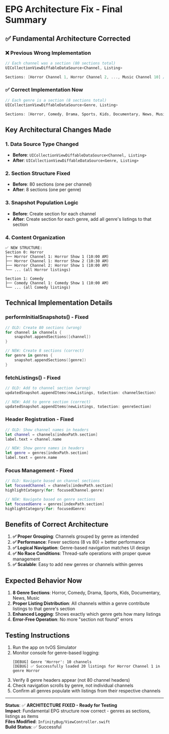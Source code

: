 # EPG Architecture Fix - Final Summary

## ✅ **Fundamental Architecture Corrected**

### **❌ Previous Wrong Implementation**
```swift
// Each channel was a section (80 sections total)
UICollectionViewDiffableDataSource<Channel, Listing>

Sections: [Horror Channel 1, Horror Channel 2, ..., Music Channel 10] // 80 sections
```

### **✅ Correct Implementation Now**
```swift
// Each genre is a section (8 sections total)  
UICollectionViewDiffableDataSource<Genre, Listing>

Sections: [Horror, Comedy, Drama, Sports, Kids, Documentary, News, Music] // 8 sections
```

## **Key Architectural Changes Made**

### 1. **Data Source Type Changed**
- **Before**: `UICollectionViewDiffableDataSource<Channel, Listing>`
- **After**: `UICollectionViewDiffableDataSource<Genre, Listing>`

### 2. **Section Structure Fixed**
- **Before**: 80 sections (one per channel)
- **After**: 8 sections (one per genre)

### 3. **Snapshot Population Logic**
- **Before**: Create section for each channel
- **After**: Create section for each genre, add all genre's listings to that section

### 4. **Content Organization**
```
✅ NEW STRUCTURE:
Section 0: Horror
├── Horror Channel 1: Horror Show 1 (10:00 AM)
├── Horror Channel 1: Horror Show 2 (10:30 AM)
├── Horror Channel 2: Horror Show 1 (10:00 AM)
└── ... (all Horror listings)

Section 1: Comedy  
├── Comedy Channel 1: Comedy Show 1 (10:00 AM)
└── ... (all Comedy listings)
```

## **Technical Implementation Details**

### **performInitialSnapshots()** - Fixed
```swift
// OLD: Create 80 sections (wrong)
for channel in channels {
    snapshot.appendSections([channel])
}

// NEW: Create 8 sections (correct)
for genre in genres {
    snapshot.appendSections([genre])
}
```

### **fetchListings()** - Fixed
```swift
// OLD: Add to channel section (wrong)
updatedSnapshot.appendItems(newListings, toSection: channelSection)

// NEW: Add to genre section (correct)  
updatedSnapshot.appendItems(newListings, toSection: genreSection)
```

### **Header Registration** - Fixed
```swift
// OLD: Show channel names in headers
let channel = channels[indexPath.section]
label.text = channel.name

// NEW: Show genre names in headers
let genre = genres[indexPath.section]  
label.text = genre.name
```

### **Focus Management** - Fixed
```swift
// OLD: Navigate based on channel sections
let focusedChannel = channels[indexPath.section]
highlightCategory(for: focusedChannel.genre)

// NEW: Navigate based on genre sections
let focusedGenre = genres[indexPath.section]
highlightCategory(for: focusedGenre)
```

## **Benefits of Correct Architecture**

1. **✅ Proper Grouping**: Channels grouped by genre as intended
2. **✅ Performance**: Fewer sections (8 vs 80) = better performance
3. **✅ Logical Navigation**: Genre-based navigation matches UI design
4. **✅ No Race Conditions**: Thread-safe operations with proper queue management
5. **✅ Scalable**: Easy to add new genres or channels within genres

## **Expected Behavior Now**

1. **8 Genre Sections**: Horror, Comedy, Drama, Sports, Kids, Documentary, News, Music
2. **Proper Listing Distribution**: All channels within a genre contribute listings to that genre's section
3. **Enhanced Logging**: Shows exactly which genre gets how many listings
4. **Error-Free Operation**: No more "section not found" errors

## **Testing Instructions**

1. Run the app on tvOS Simulator
2. Monitor console for genre-based logging:
   ```
   [DEBUG] Genre 'Horror': 10 channels
   [DEBUG] ✅ Successfully loaded 20 listings for Horror Channel 1 in genre Horror
   ```
3. Verify 8 genre headers appear (not 80 channel headers)
4. Check navigation scrolls by genre, not individual channels
5. Confirm all genres populate with listings from their respective channels

---
**Status**: ✅ **ARCHITECTURE FIXED - Ready for Testing**  
**Impact**: Fundamental EPG structure now correct - genres as sections, listings as items  
**Files Modified**: `InfinityBug/ViewController.swift`  
**Build Status**: ✅ Successful 